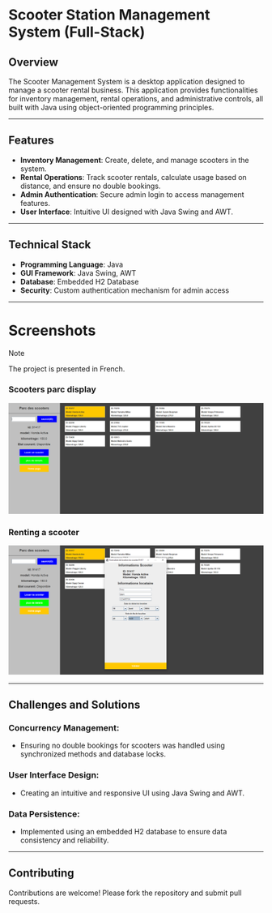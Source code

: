 ﻿# Scooter Station Management System (Full-Stack)
## Overview
The Scooter Management System is a desktop application designed to manage a scooter rental business. This application provides functionalities for inventory management, rental operations, and administrative controls, all built with Java using object-oriented programming principles.

<hr />

## Features
- **Inventory Management**: Create, delete, and manage scooters in the system.
- **Rental Operations**: Track scooter rentals, calculate usage based on distance, and ensure no double bookings.
- **Admin Authentication**: Secure admin login to access management features.
- **User Interface**: Intuitive UI designed with Java Swing and AWT.

<hr />

## Technical Stack
- **Programming Language**: Java
- **GUI Framework**: Java Swing, AWT
- **Database**: Embedded H2 Database
- **Security**: Custom authentication mechanism for admin access

<hr />

# Screenshots
> [!NOTE]
> The project is presented in French.
### Scooters parc display
![IMG1!](displayImages/img1.png)
### Renting a scooter
![IMG2!](displayImages/img2.png)
<hr />

## Challenges and Solutions
### Concurrency Management:
- Ensuring no double bookings for scooters was handled using synchronized methods and database locks.
### User Interface Design:
- Creating an intuitive and responsive UI using Java Swing and AWT.
### Data Persistence:
- Implemented using an embedded H2 database to ensure data consistency and reliability.

<hr />

## Contributing
Contributions are welcome! Please fork the repository and submit pull requests.
